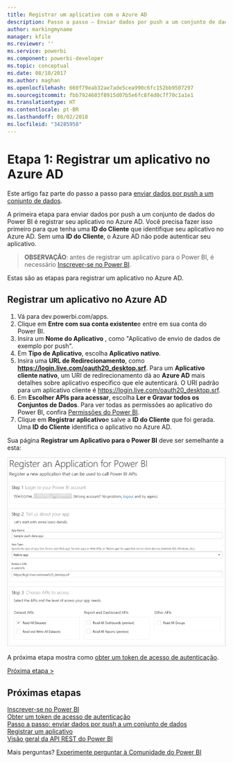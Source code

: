 ```yaml
---
title: Registrar um aplicativo com o Azure AD
description: Passo a passo – Enviar dados por push a um conjunto de dados – Registrar um aplicativo no Azure AD
author: markingmyname
manager: kfile
ms.reviewer: ''
ms.service: powerbi
ms.component: powerbi-developer
ms.topic: conceptual
ms.date: 08/10/2017
ms.author: maghan
ms.openlocfilehash: 660f79eab32ae7ade5cea990c6fc152bb9507297
ms.sourcegitcommit: fbb7924603f8915d07b5e6fc8f4d0c7f70c1a1e1
ms.translationtype: HT
ms.contentlocale: pt-BR
ms.lasthandoff: 08/02/2018
ms.locfileid: "34285958"
---
```

# <a name="step-1-register-an-app-with-azure-ad"></a>Etapa 1: Registrar um aplicativo no Azure AD
Este artigo faz parte do passo a passo para [enviar dados por push a um conjunto de dados](walkthrough-push-data.md).

A primeira etapa para enviar dados por push a um conjunto de dados do Power BI é registrar seu aplicativo no Azure AD. Você precisa fazer isso primeiro para que tenha uma **ID do Cliente** que identifique seu aplicativo no Azure AD. Sem uma **ID do Cliente**, o Azure AD não pode autenticar seu aplicativo.

> **OBSERVAÇÃO**: antes de registrar um aplicativo para o Power BI, é necessário [Inscrever-se no Power BI](create-an-azure-active-directory-tenant.md).
> 
> 

Estas são as etapas para registrar um aplicativo no Azure AD.

## <a name="register-an-app-in-azure-ad"></a>Registrar um aplicativo no Azure AD
1. Vá para dev.powerbi.com/apps.
2. Clique em **Entre com sua conta existente**e entre em sua conta do Power BI.
3. Insira um **Nome do Aplicativo** , como "Aplicativo de envio de dados de exemplo por push".
4. Em **Tipo de Aplicativo**, escolha **Aplicativo nativo**.
5. Insira uma **URL de Redirecionamento**, como **https://login.live.com/oauth20_desktop.srf**. Para um **Aplicativo cliente nativo**, um URI de redirecionamento dá ao **Azure AD** mais detalhes sobre aplicativo específico que ele autenticará. O URI padrão para um aplicativo cliente é https://login.live.com/oauth20_desktop.srf.
6. Em **Escolher APIs para acessar**, escolha **Ler e Gravar todos os Conjuntos de Dados**. Para ver todas as permissões ao aplicativo do Power BI, confira [Permissões do Power BI](power-bi-permissions.md).
7. Clique em **Registrar aplicativo**e salve a **ID do Cliente** que foi gerada. Uma **ID do Cliente** identifica o aplicativo no Azure AD.

Sua página **Registrar um Aplicativo para o Power BI** deve ser semelhante a esta:

![](media/walkthrough-push-data-register-app-with-azure-ad/powerbi-developer-sample-register-app.png)

A próxima etapa mostra como [obter um token de acesso de autenticação](walkthrough-push-data-get-token.md).

[Próxima etapa >](walkthrough-push-data-get-token.md)

## <a name="next-steps"></a>Próximas etapas
[Inscrever-se no Power BI](create-an-azure-active-directory-tenant.md)  
[Obter um token de acesso de autenticação](walkthrough-push-data-get-token.md)  
[Passo a passo: enviar dados por push a um conjunto de dados](walkthrough-push-data.md)  
[Registrar um aplicativo](register-app.md)  
[Visão geral da API REST do Power BI](overview-of-power-bi-rest-api.md)  

Mais perguntas? [Experimente perguntar à Comunidade do Power BI](http://community.powerbi.com/)

